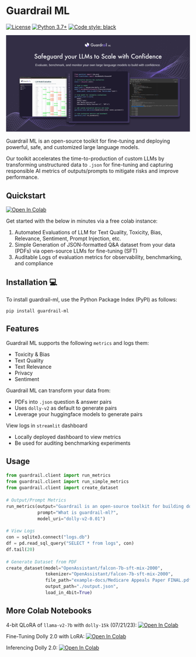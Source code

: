 # Guardrail ML
[![License](https://img.shields.io/badge/License-Apache_2.0-blue.svg)](https://opensource.org/licenses/Apache-2.0)
[![Python 3.7+](https://img.shields.io/badge/python-3.7+-blue.svg)](https://www.python.org/downloads/release/python-370/)
[![Code style: black](https://img.shields.io/badge/code%20style-black-000000.svg)](https://github.com/psf/black)

![plot](./static/images/guardrail_img.png)

Guardrail ML is an open-source toolkit for fine-tuning and deploying powerful, safe, and customized large language models. 

Our toolkit accelerates the time-to-production of custom LLMs by transforming unstructured data to `.json` for fine-tuning and capturing responsible AI metrics of outputs/prompts to mitigate risks and improve performance. 

## Quickstart 
[![Open In Colab](https://colab.research.google.com/assets/colab-badge.svg)](https://colab.research.google.com/drive/1KCn1HIeD3fQy8ecT74yHa3xgJZvdNvqL?usp=sharing)

Get started with the below in minutes via a free colab instance: 
1. Automated Evaluations of LLM for Text Quality, Toxicity, Bias, Relevance, Sentiment, Prompt Injection, etc.
2. Simple Generation of JSON-formatted Q&A dataset from your data (PDFs) via open-source LLMs for fine-tuning (SFT)
3. Auditable Logs of evaluation metrics for observability, benchmarking, and compliance

## Installation 💻

To install guardrail-ml, use the Python Package Index (PyPI) as follows:

```
pip install guardrail-ml
```

## Features
Guardrail ML supports the following `metrics` and logs them:
- Toxicity & Bias
- Text Quality
- Text Relevance
- Privacy
- Sentiment

Guardrail ML can transform your data from:
- PDFs into `.json` question & answer pairs
- Uses `dolly-v2` as default to generate pairs
- Leverage your huggingface models to generate pairs

View logs in `streamlit` dashboard
- Locally deployed dashboard to view metrics
- Be used for auditing  benchmarking experiments

## Usage
```python
from guardrail.client import run_metrics
from guardrail.client import run_simple_metrics
from guardrail.client import create_dataset

# Output/Prompt Metrics
run_metrics(output="Guardrail is an open-source toolkit for building domain-specific language models with confidence. From domain-specific dataset creation and custom     evaluations to safeguarding and redteaming aligned with policies, our tools accelerates your LLM workflows to systematically derisk deployment.",
            prompt="What is guardrail-ml?",
            model_uri="dolly-v2-0.01")

# View Logs
con = sqlite3.connect("logs.db")
df = pd.read_sql_query("SELECT * from logs", con)
df.tail(20)

# Generate Dataset from PDF
create_dataset(model="OpenAssistant/falcon-7b-sft-mix-2000",
               tokenizer="OpenAssistant/falcon-7b-sft-mix-2000",
               file_path="example-docs/Medicare Appeals Paper FINAL.pdf",
               output_path="./output.json",
               load_in_4bit=True)
```

## More Colab Notebooks
4-bit QLoRA of `llama-v2-7b` with `dolly-15k` (07/21/23): [![Open In Colab](https://colab.research.google.com/assets/colab-badge.svg)](https://colab.research.google.com/drive/134o_cXcMe_lsvl15ZE_4Y75Kstepsntu?usp=sharing)

Fine-Tuning Dolly 2.0 with LoRA: [![Open In Colab](https://colab.research.google.com/assets/colab-badge.svg)](https://colab.research.google.com/drive/1n5U13L0Bzhs32QO_bls5jwuZR62GPSwE?usp=sharing)

Inferencing Dolly 2.0: [![Open In Colab](https://colab.research.google.com/assets/colab-badge.svg)](https://colab.research.google.com/drive/1A8Prplbjr16hy9eGfWd3-r34FOuccB2c?usp=sharing)
